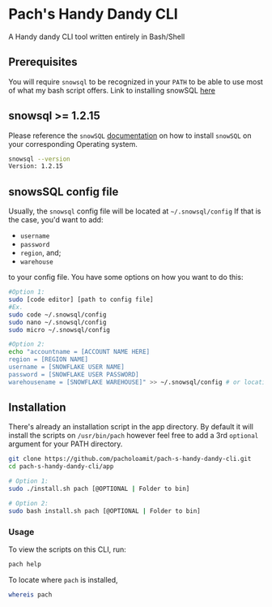 
# Pach's Handy Dandy CLI

A Handy dandy CLI tool written entirely in Bash/Shell

## Prerequisites
You will require `snowsql` to be recognized in your `PATH`
to be able to use most of what my bash script offers.
Link to installing snowSQL [here](https://docs.snowflake.com/en/user-guide/snowsql-install-config.html)

## snowsql >= 1.2.15

Please reference the `snowSQL` [documentation](https://docs.snowflake.com/en/user-guide/snowsql-install-config.html)
on how to install `snowSQL` on your corresponding Operating system.

```bash
snowsql --version
Version: 1.2.15
```
## snowsSQL config file

Usually, the `snowsql` config file will be located at `~/.snowsql/config`
If that is the case, you'd want to add:

- `username`
- `password` 
- `region`, and;
- `warehouse`

to your config file. You have some options on how you want
to do this:

```bash
#Option 1:
sudo [code editor] [path to config file]
#Ex.
sudo code ~/.snowsql/config
sudo nano ~/.snowsql/config
sudo micro ~/.snowsql/config

#Option 2:
echo "accountname = [ACCOUNT NAME HERE]
region = [REGION NAME]
username = [SNOWFLAKE USER NAME]
password = [SNOWFLAKE USER PASSWORD]
warehousename = [SNOWFLAKE WAREHOUSE]" >> ~/.snowsql/config # or location where your config file is located

```


## Installation

There's already an installation script in the app directory.
By default it will install the scripts on `/usr/bin/pach` however
feel free to add a 3rd `optional` argument for your PATH directory.

```bash
git clone https://github.com/pacholoamit/pach-s-handy-dandy-cli.git
cd pach-s-handy-dandy-cli/app

# Option 1:
sudo ./install.sh pach [@OPTIONAL | Folder to bin]

# Option 2:
sudo bash install.sh pach [@OPTIONAL | Folder to bin]
```


### Usage

To view the scripts on this CLI, run:

```bash
pach help
```

To locate where `pach` is installed,

```bash
whereis pach
```